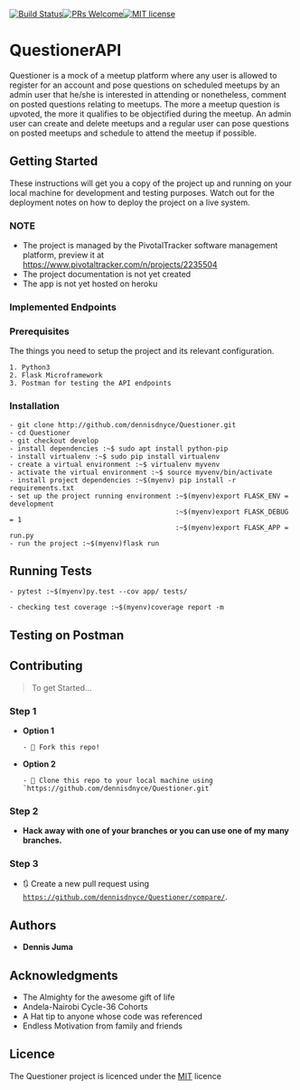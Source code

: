 [![Build Status](https://travis-ci.org/dennisdnyce/Questioner.svg?branch=develop)](https://travis-ci.org/dennisdnyce/Questioner)[![PRs Welcome](https://img.shields.io/badge/PRs-welcome-brightgreen.svg?style=flat-square)](http://makeapullrequest.com)[![MIT license](http://img.shields.io/badge/license-MIT-brightgreen.svg)](http://opensource.org/licenses/MIT)

# QuestionerAPI
Questioner is a mock of a meetup platform where any user is allowed to register for an account and pose questions on scheduled meetups by an admin user that he/she is interested in attending or nonetheless, comment on posted questions relating to meetups. The more a meetup question is upvoted, the more it qualifies to be objectified during the meetup. An admin user can create and delete meetups and a regular user can pose questions on posted meetups and schedule to attend the meetup if possible.

## Getting Started
These instructions will get you a copy of the project up and running on your local machine for development and testing purposes. Watch out for the deployment notes on how to deploy the project on a live system.

### NOTE
- The project is managed by the PivotalTracker software management platform, preview it at https://www.pivotaltracker.com/n/projects/2235504
- The project documentation is not yet created
- The app is not yet hosted on heroku

### Implemented Endpoints


### Prerequisites
The things you need to setup the project and its relevant configuration.

```
1. Python3
2. Flask Microframework
3. Postman for testing the API endpoints

```
### Installation

```
- git clone http://github.com/dennisdnyce/Questioner.git
- cd Questioner
- git checkout develop
- install dependencies :~$ sudo apt install python-pip
- install virtualenv :~$ sudo pip install virtualenv
- create a virtual environment :~$ virtualenv myvenv
- activate the virtual environment :~$ source myvenv/bin/activate
- install project dependencies :~$(myenv) pip install -r requirements.txt
- set up the project running environment :~$(myenv)export FLASK_ENV = development
                                         :~$(myenv)export FLASK_DEBUG = 1
                                         :~$(myenv)export FLASK_APP = run.py
- run the project :~$(myenv)flask run                                          
```
## Running Tests
```
- pytest :~$(myenv)py.test --cov app/ tests/

- checking test coverage :~$(myenv)coverage report -m
```
## Testing on Postman

## Contributing
> To get Started...

### Step 1
- **Option 1**

      - 🍴 Fork this repo!

- **Option 2**   

      - 👯 Clone this repo to your local machine using `https://github.com/dennisdnyce/Questioner.git`

### Step 2
- **Hack away with one of your branches or you can use one of my many branches.**

### Step 3
- 🔃 Create a new pull request using <a href="https://github.com/dennisdnyce/Questioner/compare/" target="_blank">`https://github.com/dennisdnyce/Questioner/compare/`</a>.

## Authors

* **Dennis Juma**

## Acknowledgments

* The Almighty for the awesome gift of life
* Andela-Nairobi Cycle-36 Cohorts
* A Hat tip to anyone whose code was referenced
* Endless Motivation from family and friends

## Licence
The Questioner project is licenced under the <a href="https://opensource.org/licenses/MIT" target="_blank">MIT</a> licence
